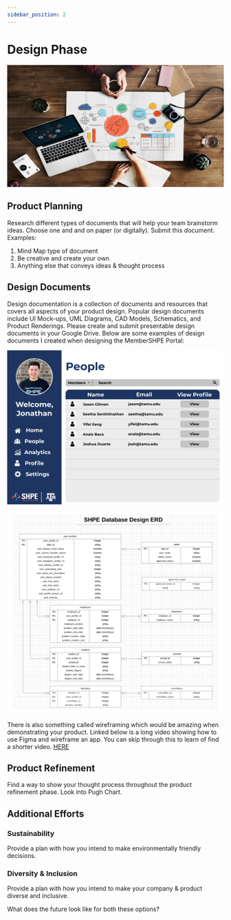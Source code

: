 ```yaml
---
sidebar_position: 2
---
```


# Design Phase

![TeamBuilding](/img/shpeathon-design-2.jpeg)

## Product Planning

Research different types of documents that will help your team brainstorm ideas. Choose one and and on paper (or digitally). Submit this document. Examples:
   1. Mind Map type of document
   2. Be creative and create your own
   3. Anything else that conveys ideas & thought process

## Design Documents

Design documentation is a collection of documents and resources that covers all aspects of your product design. Popular design documents include UI Mock-ups, UML Diagrams, CAD Models, Schematics, and Product Renderings. Please create and submit presentable design documents in your Google Drive. Below are some examples of design documents I created when designing the MemberSHPE Portal:


![MockUp](/img/People_Page.png)

![DatabaseDesign](/img/database-design.png)

There is also something called wireframing which would be amazing when demonstrating your product. Linked below is a long video showing how to use Figma and wireframe an app. You can skip through this to learn of find a shorter video. [HERE](https://youtu.be/_jmFuGs5cPo) 


## Product Refinement

Find a way to show your thought process throughout the product refinement phase.
Look into Pugh Chart. 


## Additional Efforts
### Sustainability

Provide a plan with how you intend to make environmentally friendly decisions.

### Diversity & Inclusion

Provide a plan with how you intend to make your company & product diverse and inclusive. 

What does the future look like for both these options?
